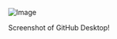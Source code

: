 ![Image](https://kjchou324.github.io/cse15l-lab-reports/images/githubDesktop.png)

Screenshot of GitHub Desktop!
